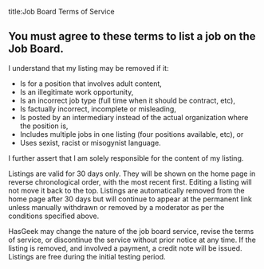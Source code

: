 title:Job Board Terms of Service

## You must agree to these terms to list a job on the Job Board.

I understand that my listing may be removed if it:

* Is for a position that involves adult content,
* Is an illegitimate work opportunity,
* Is an incorrect job type (full time when it should be contract, etc),
* Is factually incorrect, incomplete or misleading,
* Is posted by an intermediary instead of the actual organization where the position is,
* Includes multiple jobs in one listing (four positions available, etc), or
* Uses sexist, racist or misogynist language.

I further assert that I am solely responsible for the content of my listing.

Listings are valid for 30 days only. They will be shown on the home page in reverse chronological order, with the most recent first. Editing a listing will not move it back to the top. Listings are automatically removed from the home page after 30 days but will continue to appear at the permanent link unless manually withdrawn or removed by a moderator as per the conditions specified above.

HasGeek may change the nature of the job board service, revise the terms of service, or discontinue the service without prior notice at any time. If the listing is removed, and involved a payment, a credit note will be issued. Listings are free during the initial testing period.